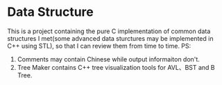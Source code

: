# Data Structure

This is a project containing the pure C implementation of common data structures I met(some advanced data sturctures may be implemented in C++ using STL), so that I can review them from time to time.
PS:
1. Comments may contain Chinese while output informaiton don't.
2. Tree Maker contains C++ tree visualization tools for AVL、BST and B Tree.
